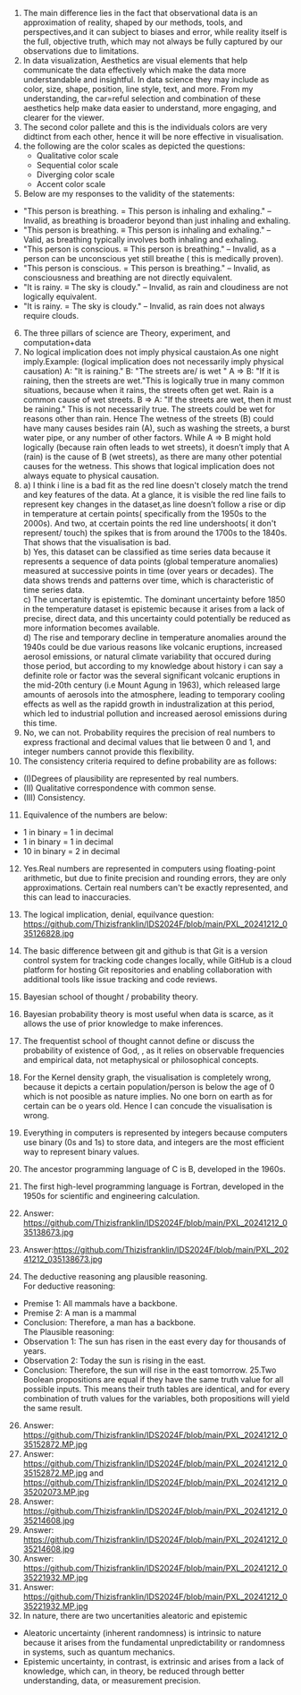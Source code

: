1. The main difference lies in the fact that observational data is an approximation of reality, shaped by our methods, tools, and perspectives,and it can subject to biases and error, while reality itself is the full, objective truth, which may not always be fully captured by our observations due to limitations.
2. In data visualization, Aesthetics are visual elements that help communicate the data effectively which make the data more understandable and insightful. In data science they may include as color, size, shape, position, line style, text, and more.  From my understanding, the car=reful selection and combination of these aesthetics help make data easier to understand, more engaging, and clearer for the viewer.  
3. The second color pallete and this is the individuals colors are very didtinct from each other, hence it will be nore effective in visualisation.
4. the following are the color scales as depicted the questions:  
   + Qualitative color scale 
   + Sequential color scale
   + Diverging color scale
   + Accent color scale
5. Below are my responses to the validity of the statements:
+ "This person is breathing. = This person is inhaling and exhaling." – Invalid, as breathing is broaderor beyond than just inhaling and exhaling.  
+ "This person is breathing. ≡ This person is inhaling and exhaling." – Valid, as breathing typically involves both inhaling and exhaling.  
+ "This person is conscious. ≡ This person is breathing." – Invalid, as a person can be unconscious yet still breathe ( this is medically proven).  
+ "This person is conscious. = This person is breathing." – Invalid, as consciousness and breathing are not directly equivalent.  
+ "It is rainy. ≡ The sky is cloudy." – Invalid, as rain and cloudiness are not logically equivalent.  
+ "It is rainy. = The sky is cloudy." – Invalid, as rain does not always require clouds.
6. The three pillars of science are Theory, experiment, and computation+data
7. No logical implication does not imply physical caustaion.As one night imply.Example: (logical implication does not necessarily imply physical causation)
A: "It is raining."
B: "The streets are/ is wet "
A ⇒ B: "If it is raining, then the streets are wet."This is logically true in many common situations, because when it rains, the streets often get wet. Rain is a common cause of wet streets.
B ⇒ A: "If the streets are wet, then it must be raining." This is not necessarily true. The streets could be wet for reasons other than rain. Hence The wetness of the streets (B) could have many causes besides rain (A), such as washing the streets, a burst water pipe, or any number of other factors. While A ⇒ B might hold logically (because rain often leads to wet streets), it doesn’t imply that A (rain) is the cause of B (wet streets), as there are many other potential causes for the wetness. This shows that logical implication does not always equate to physical causation.
8. a) I think i line is a bad fit as the red line doesn't closely match the trend and key features of the data. At a glance, it is visible the red line fails to represent key changes in the dataset,as line doesn’t follow a rise or dip in temperature at certain points( specifically from the 1950s to the 2000s). And two, at ccertain points the red line undershoots( it don't represent/ touch) the spikes that is from around the 1700s to the 1840s. That shows that the visualisation is bad.  
   b) Yes, this dataset can be classified as time series data because it represents a sequence of data points (global temperature anomalies) measured at successive points in time (over years or decades). The data shows trends and patterns over time, which is characteristic of time series data.  
   c) The uncertanity is epistemtic. The dominant uncertainty before 1850 in the temperature dataset is epistemic because it arises from a lack of precise, direct data, and this uncertainty could potentially be reduced as more information becomes available.  
   d)  The rise and temporary decline in temperature anomalies around the 1940s could be due various reasons like volcanic eruptions, increased aerosol emissions, or natural climate variability that occured during those period, but according to my knowledge about history i can say a definite role or factor was the several significant volcanic eruptions in the mid-20th century (i.e Mount Agung in 1963), which released large amounts of aerosols into the atmosphere, leading to temporary cooling effects as well as the rapidd growth in industralization at this period, which  led to industrial pollution and increased aerosol emissions during this time.
9. No, we can not. Probability requires the precision of real numbers to express fractional and decimal values that lie between 0 and 1, and integer numbers cannot provide this flexibility.  
10. The consistency criteria required to define probability are as follows:
+ (I)Degrees of plausibility are represented by real numbers.  
+ (II) Qualitative correspondence with common sense.  
+ (III) Consistency.  
11. Equivalence of the numbers are below:
  + 1 in binary = 1 in decimal
  + 1 in binary = 1 in decimal
  + 10 in binary = 2 in decimal
12. Yes.Real numbers are represented in computers using floating-point arithmetic, but due to finite precision and rounding errors, they are only approximations. Certain real numbers can't be exactly represented, and this can lead to inaccuracies.
13.  The logical implication, denial, equilvance question:
    https://github.com/Thizisfranklin/IDS2024F/blob/main/PXL_20241212_035126828.jpg  
    
14.  The basic difference between git and github is that Git is a version control system for tracking code changes locally, while GitHub is a cloud platform for hosting Git repositories and enabling collaboration with additional tools like issue tracking and code reviews.
15. Bayesian school of thought / probability theory.  
16. Bayesian probability theory is most useful when data is scarce, as it allows the use of prior knowledge to make inferences. 
17. The frequentist school of thought cannot define or discuss the probability of existence of God, , as it relies on observable frequencies and empirical data, not metaphysical or philosophical concepts.  
18. For the Kernel density graph, the visualisation is completely wrong, because it depicts a certain population/person is below the age of 0 which is not poosible as nature implies. No one born on earth as for certain can be o years old. Hence I can concude the visualisation is wrong.     
19. Everything in computers is represented by integers because computers use binary (0s and 1s) to store data, and integers are the most efficient way to represent binary values.  
20. The ancestor programming language of C is B, developed in the 1960s.  
21. The first high-level programming language is Fortran, developed in the 1950s for scientific and engineering calculation.
22. Answer: https://github.com/Thizisfranklin/IDS2024F/blob/main/PXL_20241212_035138673.jpg  
23. Answer:https://github.com/Thizisfranklin/IDS2024F/blob/main/PXL_20241212_035138673.jpg  
24. The deductive reasoning ang plausible reasoning.  
For deductive reasoning:  
+ Premise 1: All mammals have a backbone.  
+ Premise 2: A man is a mammal  
+ Conclusion: Therefore, a man has a backbone.  
The Plausible reasoning:  
+ Observation 1: The sun has risen in the east every day for thousands of years.  
+ Observation 2: Today the sun is rising in the east.  
+ Conclusion: Therefore, the sun will rise in the east tomorrow.
25.Two Boolean propositions are equal if they have the same truth value for all possible inputs. This means their truth tables are identical, and for every combination of truth values for the variables, both propositions will yield the same result.
26. Answer: https://github.com/Thizisfranklin/IDS2024F/blob/main/PXL_20241212_035152872.MP.jpg  
27. Answer: https://github.com/Thizisfranklin/IDS2024F/blob/main/PXL_20241212_035152872.MP.jpg and https://github.com/Thizisfranklin/IDS2024F/blob/main/PXL_20241212_035202073.MP.jpg  
28. Answer: https://github.com/Thizisfranklin/IDS2024F/blob/main/PXL_20241212_035214608.jpg  
29. Answer: https://github.com/Thizisfranklin/IDS2024F/blob/main/PXL_20241212_035214608.jpg  
30. Answer: https://github.com/Thizisfranklin/IDS2024F/blob/main/PXL_20241212_035221932.MP.jpg  
31. Answer: https://github.com/Thizisfranklin/IDS2024F/blob/main/PXL_20241212_035221932.MP.jpg  
32.  In nature, there are two uncertanities aleatoric and epistemic
+ Aleatoric uncertainty (inherent randomness) is intrinsic to nature because it arises from the fundamental unpredictability or randomness in systems, such as quantum mechanics.
+ Epistemic uncertainty, in contrast, is extrinsic and arises from a lack of knowledge, which can, in theory, be reduced through better understanding, data, or measurement precision.

  









 
